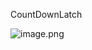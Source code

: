 
CountDownLatch


![image.png](https://cdn.jsdelivr.net/gh/wp3355168/Typora-Picgo-Gitee/img/202303192254705.png)